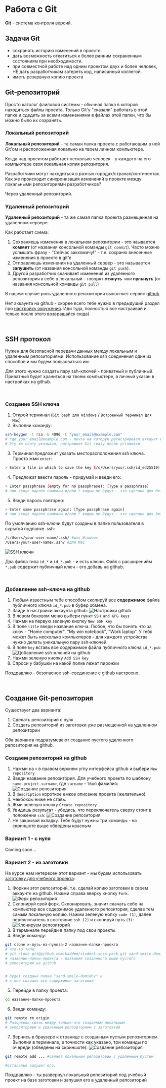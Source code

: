 # Работа с Git

**Git** - система контроля версий.

## Задачи Git

- сохранять историю изменений в проекте.
- дать возможность откатиться к более ранним сохраненным состояниям при необходимости.
- при совместной работе над одним проектом двух и более человек, НЕ дать разработчикам затереть код, написанный коллегой.
- иметь резервную копию проекта

## Git-репозиторий

Просто католог файловой системы - обычная папка в которой находяться файлы проекта. Только Git'у "сказали" работать в этой папке и сдедить за всеми изменениями в файлах этой папки, что бы можно было их сохранять.

### Локальный репозиторий

**Локальный репозиторий** - та самая папка проекта с работающим в ней Git'ом и расположенная локально на твоем личном компьютере.

Когда над проектом работает несколько человек - у каждого на его компьютере своя локальная копия репозитория.

Разработчики могут находиться в разных городах/странах/континентах. Как же происходит синхронизация изменений в проекте между локальными репозиториями разработчиков?

Через удаленный репозиторий.

### Удаленный репозиторий
**Удаленный репозиторий** - та же самая папка проекта размещенная на удаленном сервере.

Как работает схема:

1. Сохраняешь изменения в локальном репозитории - это наывается **коммит** (от названия консольной команды ```git commit```). Часто можно услышать фразу - "Сейчас заккомичу!" - т.е. сохраню внесенные изменения в проекте в git'е
2. Отправляешь изменения на удаленный сервер - это называется **запушить** (от названия консольной команды ```git push```).
3. Другой разработчик скачивает изменения из удаленного репозитория к себе в локальный - говорят **стянуть**  или **пульнуть** (от названия консольной команды ```git pull```)

В нашем случае роль удаленного репозитория выполняет сервис [github](https://github.com).

Нет аккаунта на github - скорее всего тебе нужно в предыдущий раздел про [настройку окружения](../settings/). Иди туда, полностью все настраивай и только после этого возвращайся сюда)

<br>

## SSH протокол

Нужен для безопасной передачи данных между локальным и удаленным репозиториями. Использование ssh соединения один из способов и мы будем пользоваться им.

Для этого нужно создать пару ssh-ключей - приватный и публичный. Приватный будет храниться на твоем компьютере, а личный указан в настройках на github.

<br>

### Создание SSH ключа

1. Открой терминал (```Git bash для Windows``` / ```Встроенный терминал для Mac```)
2. Выполни команду:
```bash
ssh-keygen -t rsa -b 4096 -C "your_email@example.com"
# где your_email@example.com - почта на которую регистрировал аккаунт на github
# Эту же почту указывал, настраивая Git сразу после установки
```
3. Терминал предложит указать месторасположения ssh ключа. Просто жми ```enter```:
```bash
> Enter a file in which to save the key (/c/Users/you/.ssh/id_ed25519):[Press enter]
```
4. Предложат ввести пароль - придумай и введи его:
```bash
> Enter passphrase (empty for no passphrase): [Type a passphrase]
# при вводе пароля символы и/или * видны не будут - это сделано для безопасности.
```
5. Введи пароль повторно:
```bash
> Enter same passphrase again: [Type passphrase again]
# при вводе пароля символы и/или * видны не будут - это сделано для безопасности.
```

По умолчанию ssh-ключи будут созданы в папке пользователя в скрытой подпапке .ssh:
```bash
/c/Users/your-user-name/.ssh/ #для Windows
/Users/your-user-name/.ssh/ #для Mac
```
![SSH ключи](../../images/ssh-keys.png)

Два файла типа ```id_*``` и ```id_*.pub``` - и есть ключи. Файл с расширенийм ```*.pub``` содержит публичный ключ - его добавь на github.

<br>

### Добавление ssh-ключа на github

1. Любым известным тебе способом скопируй все **содержимое** файла публичного ключа ```id_*.pub``` в буфер обмена.
2. Зайди в настройки аккаунта github:
![Настройки github](../../images/go-settings.png)
3. В левом боковом меню выбери пункт ```SSH and GPG keys```
3. Нажми на первую зеленую кнопку ```New SSH key```
4. В поле ```title``` введи название ключа. Любое, что бы понять что за ключ - "Home computer", "My win notebook", "Work laptop". У тебя может быть несколько компьютеров - для каждого устройства нужно делать уникальную пару ssh-ключей.
5. В поле ```key``` вставь все содержимое файла публичного ключа ```id_*.pub```
![Добавление ssh-ключей на github](../../images/add-key.png)
6. Нажми зеленую кнопку ```Add SSH key```
7. Спроси у бабушки на какой полке лежат пирожки

Поздравляю - безопасное ssh-соединение с github настроено.

<br>

## Создание Git-репозитория

Существует два варианта:

1. Сделать репозиторий с нуля
2. Создать репозиторий из заготовки уже размещенной на удаленном репозитории

Оба варианта подразумевают создание пустого удаленного репозитория на github.

### Создаем репозиторий на github

1. Нажми на  ```+``` в правом верхнем углу интерфейса github и выбери ```New repository```
2. Введи название репозитория. Для учебного проекта по шаблону ```name-project-surname```, где ```surname``` - твоя фамилия:
![Создание репозитория](../../images/create-repo.png)
3. В ```description``` короткое емкое описание проекта (желательно)
4. Чекбоксы ниже не ставь.
5. Жми зеленую кнопку ```Create repository```
6. Увидишь результат - убедись, что переключатель сверху стоит в положении ```ssh```:
![Создание репозитория](../../images/repo-settings.png)
7. Не закрывай вкладку. Тебе будут нужны три команды - на скриншоте выше обведены красным

### Вариант 1 - с нуля

Coming soon...

### Вариант 2 - из заготовки

На курсе нам интересен этот вариант - мы будем использовать [заготовку для учебного проекта](https://github.com/kaddem/student-scss-pack):

1. Форкни этот репозиторий, т.е. сделай копию заготовки в своем аккаунте на github. Нажми справа вверху кнопку ```Fork```:
![Форк репозитория](../../images/fork.png)
2. Склонируй свой форк. Склонировать, значит скачать себе на компьютер все содержимое удаленного репозитория, сделав тем самым локальную копию. Нажми зеленую нопку ```code (1)```, далее переключатель в состояние ```ssh (2)``` и скопируй путь ```(3)```:
![Клонируем репозиторий](../../images/git-clone.png)
3. В терминале перейди в папку под свои проекты.
4. Введи команду:
```bash
git clone и-путь-из-пункта-2 название-папки-проекта
# что-то типа:
# git clone git@github.com:kaddem/student-scss-pack.git sand-smile-demidov
# название-папки-проекта - название созданного выше пустого
# репозитория на github


# будет создана папка "sand-smile-demidov" и
# в нее скачано все содержимое заготовки
```
5. Перейди в папку проекта:
```bash
cd название-папки-проекта
```
6. Введи команду:
```bash
git remote rm origin
# Разорвешь связь между только-что созданным локальным
# репозиторием и удаленным репозиторием с заготовкой
```
7. Вернись в браузере к странице с созданным пустым репозиторием. Выполни в терминале, в точности как указано, три команды по очереди (обведены на скриншоте):
![Создание репозитория](../../images/repo-settings.png)
```bash
git remote add ... #свяжет локальный репозиторий с удаленным пустым

#остальные запушат его.
```

Поздравляю - ты развернул локальный репозиторий под учебный проект на базе заготовки и запушил его в удаленный репозиторий

